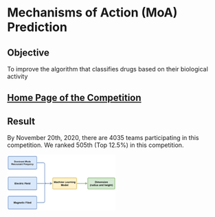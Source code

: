 # Mechanisms of Action (MoA) Prediction
## Objective 
To improve the algorithm that classifies drugs based on their biological activity

## [Home Page of the Competition](https://www.kaggle.com/c/lish-moa/code)

## Result 
By November 20th, 2020, there are 4035 teams participating in this competition. We ranked 505th (Top 12.5%) in this competition.

<img src="https://github.com/bozliu/Cavity-Optimisation/blob/main/pic/Overview%20of%20System%20Architecture.png" width="50%">

